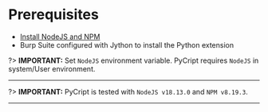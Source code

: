 
# Prerequisites

* [Install NodeJS and NPM ](https://nodejs.org/en/download/)
* Burp Suite configured with Jython to install the Python extension 

?> **IMPORTANT:** Set `NodeJS` environment variable. PyCript requires `NodeJS` in system/User environment.
***

?> **IMPORTANT:** PyCript is tested with `NodeJS v18.13.0` and `NPM v8.19.3`.
***